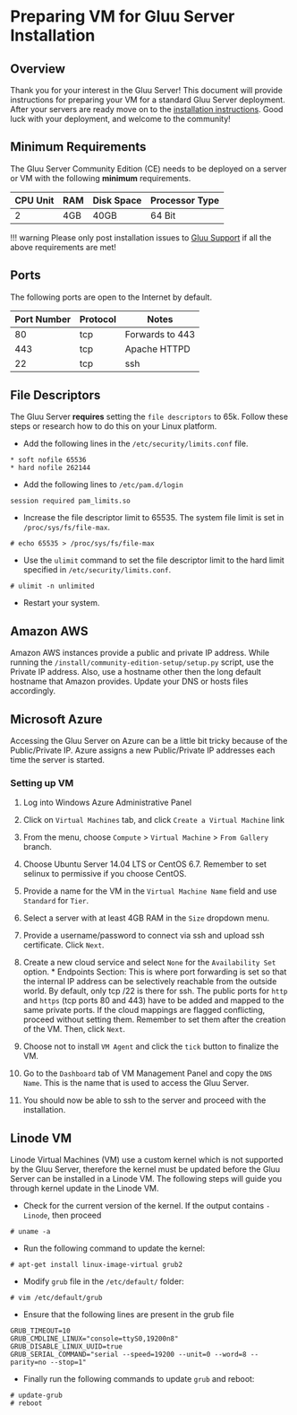 # Preparing VM for Gluu Server Installation
## Overview
Thank you for your interest in the Gluu Server! This document will provide instructions for preparing your VM for a standard Gluu Server deployment. After your servers are ready move on to the [installation instructions](./install.md/). Good luck with your deployment, and welcome to the community!

## Minimum Requirements

The Gluu Server Community Edition (CE) needs to be deployed on a server or VM with the following **minimum** requirements. 

|CPU Unit  |    RAM     |   Disk Space      | Processor Type |
|----------|------------|-------------------|----------------|
|       2  |    4GB     |   40GB            |  64 Bit        |

!!! warning
    Please only post installation issues to [Gluu Support](https://support.gluu.org) if all the above requirements are met!

## Ports

The following ports are open to the Internet by default.

|       Port Number     |       Protocol        |   Notes          |
|-----------------------|-----------------------|------------------|
|       80              |       tcp             | Forwards to 443  |
|       443             |       tcp             | Apache HTTPD     |
|       22              |       tcp             | ssh              |


## File Descriptors

The Gluu Server **requires** setting the `file descriptors` to 65k. 
Follow these steps or research how to do this on your Linux platform.

* Add the following lines in the `/etc/security/limits.conf` file.

```
* soft nofile 65536
* hard nofile 262144
```

* Add the following lines to `/etc/pam.d/login`
```
session required pam_limits.so
```

* Increase the file descriptor limit to 65535. The system file limit 
is set in `/proc/sys/fs/file-max`.
```
# echo 65535 > /proc/sys/fs/file-max
```

* Use the `ulimit` command to set the file descriptor limit to the hard limit specified in `/etc/security/limits.conf`.
```
# ulimit -n unlimited
```

* Restart your system.     

## Amazon AWS      

Amazon AWS instances provide a public and private IP address. While
running the `/install/community-edition-setup/setup.py` script, use the
Private IP address. Also, use a hostname other then the long default
hostname that Amazon provides. Update your DNS or hosts files accordingly.

## Microsoft Azure      

Accessing the Gluu Server on Azure can be a little bit tricky because of
the Public/Private IP. Azure assigns a new Public/Private IP
addresses each time the server is started. 

### Setting up VM       
1. Log into Windows Azure Administrative Panel

2. Click on `Virtual Machines` tab, and click `Create a Virtual Machine` link

3. From the menu, choose `Compute` > `Virtual Machine` > `From Gallery` branch.

4. Choose Ubuntu Server 14.04 LTS or CentOS 6.7. Remember to set selinux
   to permissive if you choose CentOS.

5. Provide a name for the VM in the `Virtual Machine Name` field and use `Standard` for `Tier`.

6. Select a server with at least 4GB RAM in the `Size` dropdown menu.

7. Provide a username/password to connect via ssh and upload ssh certificate. Click `Next`.

8. Create a new cloud service and select `None` for the `Availability Set` option.
        * Endpoints Section: This is where port forwarding is set so
      that the internal IP address can be selectively reachable from
      the outside world. By default, only tcp /22 is there for ssh. The
      public ports for `http` and `https` (tcp ports 80 and 443) have to be
      added and mapped to the same private ports. If the cloud mappings
      are flagged conflicting, proceed without setting them. Remember to
      set them after the creation of the VM. Then, click `Next`.

9. Choose not to install `VM Agent` and click the `tick` button to
   finalize the VM.

10. Go to the `Dashboard` tab of VM Management Panel and copy the `DNS
    Name`. This is the name that is used to access the Gluu Server.

11. You should now be able to ssh to the server and proceed with the 
    installation.


## Linode VM

Linode Virtual Machines (VM) use a custom kernel which is not 
supported by the Gluu Server, therefore the kernel must be updated before 
the Gluu Server can be installed in a Linode VM. The following steps will 
guide you through kernel update in the Linode VM.

* Check for the current version of the kernel. If the output contains `-Linode`, then proceed
```
# uname -a
```

* Run the following command to update the kernel:
```
# apt-get install linux-image-virtual grub2
```

* Modify `grub` file in the `/etc/default/` folder:
```
# vim /etc/default/grub
```

  * Ensure that the following lines are present in the grub file
```
GRUB_TIMEOUT=10
GRUB_CMDLINE_LINUX="console=ttyS0,19200n8"
GRUB_DISABLE_LINUX_UUID=true
GRUB_SERIAL_COMMAND="serial --speed=19200 --unit=0 --word=8 --parity=no --stop=1"
```

* Finally run the following commands to update `grub` and reboot:
```
# update-grub
# reboot
```
